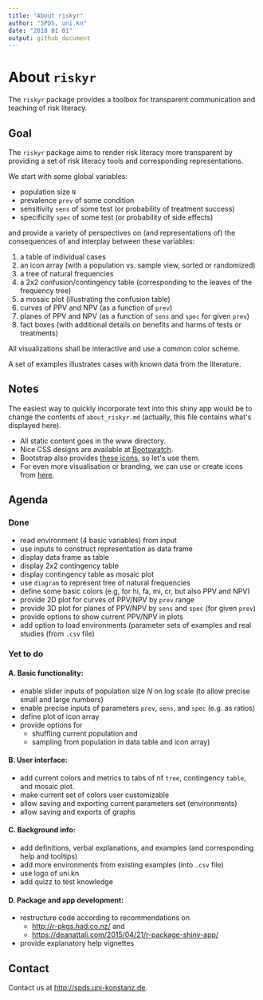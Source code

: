 ```yaml
---
title: "About riskyr"
author: "SPDS, uni.kn"
date: "2018 01 01"
output: github_document
---
```


# About `riskyr`

The `riskyr` package provides a toolbox for transparent communication and teaching of risk literacy.

## Goal 

The `riskyr` package aims to render risk literacy more transparent by providing a set of risk literacy tools and corresponding representations.

We start with some global variables:

- population size `N`
- prevalence `prev` of some condition
- sensitivity `sens` of some test (or probability of treatment success)
- specificity `spec` of some test (or probability of side effects)

and provide a variety of perspectives on (and representations of) the consequences of and interplay between these variables:

1. a table of individual cases
2. an icon array (with a population vs. sample view, sorted or randomized) 
3. a tree of natural frequencies  
4. a 2x2 confusion/contingency table (corresponding to the leaves of the frequency tree)  
5. a mosaic plot (illustrating the confusion table) 
6. curves of PPV and NPV (as a function of `prev`) 
7. planes of PPV and NPV (as a function of `sens` and `spec` for given `prev`)
8. fact boxes (with additional details on benefits and harms of tests or treatments)

All visualizations shall be interactive and use a common color scheme.

A set of examples illustrates cases with known data from the literature.

## Notes

The easiest way to quickly incorporate text into this shiny app would be to change the contents of `about_riskyr.md` (actually, this file contains what's displayed here).   

+ All static content goes in the www directory.
+ Nice CSS designs are available at [Bootswatch](https://bootswatch.com/3/).    
+ Bootstrap also provides [these icons](https://www.w3schools.com/icons/bootstrap_icons_glyphicons.asp), so let's use them.   
+ For even more visualisation or branding, we can use or create icons from [here](https://www.flaticon.com/authors/vectors-market).    

## Agenda

### Done

- read environment (4 basic variables) from input
- use inputs to construct representation as data frame
- display data frame as table
- display 2x2 contingency table
- display contingency table as mosaic plot
- use `diagram` to represent tree of natural frequencies
- define some basic colors (e.g, for hi, fa, mi, cr, but also PPV and NPV)   
- provide 2D plot for curves of PPV/NPV by `prev` range
- provide 3D plot for planes of PPV/NPV by `sens` and `spec` (for given `prev`)
- provide options to show current PPV/NPV in plots
- add option to load environments (parameter sets of examples and real studies (from `.csv` file)

### Yet to do

#### A. Basic functionality:

- enable slider inputs of population size _N_ on log scale (to allow precise small and large numbers)
- enable precise inputs of parameters `prev`, `sens`, and `spec` (e.g. as ratios) 
- define plot of icon array
- provide options for 
     - shuffling current population and 
     - sampling from population 
  in data table and icon array)
  
#### B. User interface:

- add current colors and metrics to tabs of nf `tree`, contingency `table`, and mosaic plot.
- make current set of colors user customizable 
- allow saving and exporting current parameters set (environments)
- allow saving and exports of graphs 

#### C. Background info:

- add definitions, verbal explanations, and examples (and corresponding help and tooltips)
- add more environments from existing examples (into `.csv` file)
- use logo of uni.kn
- add quizz to test knowledge

#### D. Package and app development:

- restructure code according to recommendations on 
    - http://r-pkgs.had.co.nz/ and 
    - https://deanattali.com/2015/04/21/r-package-shiny-app/ 
- provide explanatory help vignettes

## Contact

Contact us at http://spds.uni-konstanz.de.